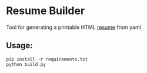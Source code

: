 # Resume Builder

Tool for generating a printable HTML [resume](https://oscarbyrne.github.io/cv/) from yaml


## Usage:

	pip install -r requirements.txt
	python build.py
